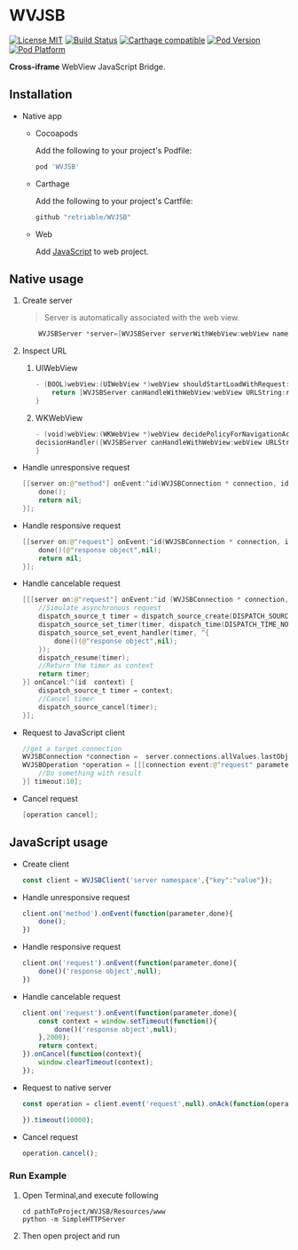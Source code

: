 # WVJSB

[![License MIT](https://img.shields.io/badge/license-MIT-green.svg?style=flat)](https://raw.githubusercontent.com/retriable/WVJSB/master/LICENSE)
[![Build Status](https://img.shields.io/travis/retriable/WVJSB/master.svg?style=flat)](https://travis-ci.org/retriable/WVJSB)
[![Carthage compatible](https://img.shields.io/badge/Carthage-compatible-4BC51D.svg?style=flat)](https://github.com/retriable/WVJSB)
[![Pod Version](https://img.shields.io/cocoapods/v/WVJSB.svg?style=flat)](http://cocoapods.org/pods/WVJSB)
[![Pod Platform](https://img.shields.io/cocoapods/p/WVJSB.svg?style=flat)](http://cocoapods.org/pods/WVJSB)

**Cross-iframe** WebView JavaScript Bridge.

## Installation

* Native app
   * Cocoapods

        Add the following to your project's Podfile:
        ```ruby
        pod 'WVJSB'
        ```

   * Carthage

        Add the following to your project's Cartfile:
        ```ruby
        github "retriable/WVJSB"
        ```
   * Web

        Add [JavaScript](https://raw.githubusercontent.com/retriable/WVJSB/master/WVJSB/Resources/www/scripts/Client.js) to web project.

## Native usage
1. Create server
    > Server is automatically associated with the web view.

    ```swift
        WVJSBServer *server=[WVJSBServer serverWithWebView:webView namespace:@"server namespace"];
    ```

2. Inspect URL
   1. UIWebView

        ```swift
        - (BOOL)webView:(UIWebView *)webView shouldStartLoadWithRequest:(NSURLRequest *)request navigationType:(UIWebViewNavigationType)navigationType{
            return [WVJSBServer canHandleWithWebView:webView URLString:request.URL.absoluteString];
        }
        ```

   2. WKWebView

        ```swift
        - (void)webView:(WKWebView *)webView decidePolicyForNavigationAction:(WKNavigationAction *)navigationAction decisionHandler:(void (^)(WKNavigationActionPolicy))decisionHandler{
        decisionHandler([WVJSBServer canHandleWithWebView:webView URLString:navigationAction.request.URL.absoluteString]?WKNavigationActionPolicyCancel:WKNavigationActionPolicyAllow);
        }
        ```

*  Handle unresponsive request

    ```swift
    [[server on:@"method"] onEvent:^id(WVJSBConnection * connection, id parameter, WVJSBAckBlock (^done)(void)) {
        done();
        return nil;
    }];
    ```

* Handle responsive request

    ```swift
    [[server on:@"request"] onEvent:^id(WVJSBConnection * connection, id parameter, WVJSBAckBlock (^done)(void)) {
        done()(@"response object",nil);
        return nil;
    }];
    ```

* Handle cancelable request

    ```swift
    [[[server on:@"request"] onEvent:^id (WVJSBConnection * connection, id parameter, WVJSBAckBlock (^done)(void)) {
        //Simulate asynchronous request
        dispatch_source_t timer = dispatch_source_create(DISPATCH_SOURCE_TYPE_TIMER, 0, 0, dispatch_get_main_queue());
        dispatch_source_set_timer(timer, dispatch_time(DISPATCH_TIME_NOW, NSEC_PER_SEC*2), DBL_MAX, 0 * NSEC_PER_SEC);
        dispatch_source_set_event_handler(timer, ^{
            done()(@"response object",nil);
        });
        dispatch_resume(timer);
        //Return the timer as context 
        return timer;
    }] onCancel:^(id  context) {
        dispatch_source_t timer = context;
        //Cancel timer 
        dispatch_source_cancel(timer);
    }];
    ```

* Request to JavaScript client

    ```swift
    //get a target connection
    WVJSBConnection *connection =  server.connections.allValues.lastObject;
    WVJSBOperation *operation = [[[connection event:@"request" parameter:nil] onAck:^(WVJSBOperation *operation,id result, NSError *error) {
        //Do something with result
    }] timeout:10];
    ```

* Cancel request

    ```swift
    [operation cancel];
    ```

## JavaScript usage

* Create client

    ```js
    const client = WVJSBClient('server namespace',{"key":"value"});
    ```

* Handle unresponsive request

    ```js
    client.on('method').onEvent(function(parameter,done){
        done();
    })
    ```

* Handle responsive request

    ```js
    client.on('request').onEvent(function(parameter,done){
        done()('response object',null);
    })
    ```

* Handle cancelable request

    ```js
    client.on('request').onEvent(function(parameter,done){
        const context = window.setTimeout(function(){
            done()('response object',null);
        },2000);
        return context;
    }).onCancel(function(context){
        window.clearTimeout(context);
    });
    ```

* Request to native server

    ```js
    const operation = client.event('request',null).onAck(function(operation,parameter,error){

    }).timeout(10000);
    ```

* Cancel request

    ```js
    operation.cancel();
    ```

### Run Example

1. Open Terminal,and execute following

    ```shell
    cd pathToProject/WVJSB/Resources/www
    python -m SimpleHTTPServer
    ```

2. Then open project and run
